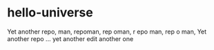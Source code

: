 # hello-universe
Yet another repo, man, repoman, rep oman, r epo man, rep o man, 
Yet another repo ... yet another edit
another one
